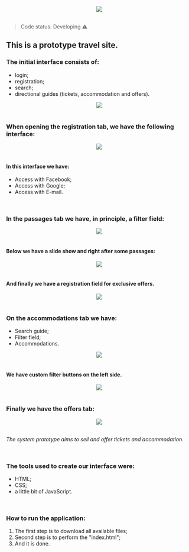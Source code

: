 <div align="center">
  <img src="https://user-images.githubusercontent.com/81762226/126399740-193be426-56c6-4bec-b301-2720f8d84a27.JPG">
</div>

<br>

> Code status: Developing ⚠️

## This is a prototype travel site.

### The initial interface consists of:

+ login;
+ registration;
+ search;
+ directional guides (tickets, accommodation and offers).

<div align="center">
  <img src="https://user-images.githubusercontent.com/81762226/126400236-c2281001-aaf4-4206-907e-a7775e01daa4.JPG">
</div>

<br>

### When opening the registration tab, we have the following interface:

<div align="center">
  <img src="https://user-images.githubusercontent.com/81762226/126400377-4081fe33-d870-4648-9721-45ce00f2500b.JPG">
</div>

<br>

#### In this interface we have:

+ Access with Facebook;
+ Access with Google;
+ Access with E-mail.

<br>

### In the passages tab we have, in principle, a filter field:

<div align="center">
  <img src="https://user-images.githubusercontent.com/81762226/126400669-9521d60c-ed7c-4354-819c-1799c66f42fe.gif">
</div>

<br>

#### Below we have a slide show and right after some passages:

<div align="center">
  <img src="https://user-images.githubusercontent.com/81762226/126400828-218c3782-b02d-4e98-b552-00f2f7b70dbe.JPG">
</div>

<br>

#### And finally we have a registration field for exclusive offers.

<div align="center">
  <img src="https://user-images.githubusercontent.com/81762226/126400962-bfc9b7a3-346f-4dc7-ad45-3eccece1df82.JPG">
</div>

<br>

### On the accommodations tab we have:

+ Search guide;
+ Filter field;
+ Accommodations.

<div align="center">
  <img src="https://user-images.githubusercontent.com/81762226/126401145-fea6a1ec-6507-4c4b-9447-aa7828fe1747.JPG">
</div>

<br>

#### We have custom filter buttons on the left side.

<div align="center">
  <img src="https://user-images.githubusercontent.com/81762226/126401248-b33f712d-9fca-4e43-8fa3-9b13ced7dede.gif">
</div>

<br>

### Finally we have the offers tab:

<div align="center">
  <img src="https://user-images.githubusercontent.com/81762226/126401323-b0c80d97-d648-4589-857a-c5a2cafc6f78.gif">
</div>

<br>

*The system prototype aims to sell and offer tickets and accommodation.*

<br>

### The tools used to create our interface were:

+ HTML;
+ CSS;
+ a little bit of JavaScript.

<br>

### How to run the application:

1. The first step is to download all available files;
2. Second step is to perform the "index.html";
3. And it is done.
